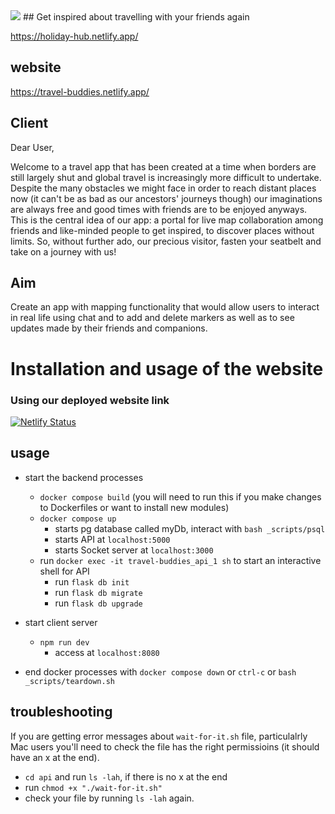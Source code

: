 <img src="https://i.imgur.com/KvFHW2R.png">
## Get inspired about travelling with your friends again

https://holiday-hub.netlify.app/

## website
https://travel-buddies.netlify.app/ 

## Client

Dear User,

Welcome to a travel app that has been created at a time when borders are still largely shut and global travel is increasingly more difficult to undertake. Despite the many obstacles we might face in order to reach distant places now (it can't be as bad as our ancestors' journeys though) our imaginations are always free and good times with friends are to be enjoyed anyways. This is the central idea of our app: a portal for live map collaboration among friends and like-minded people to get inspired, to discover places without limits. So, without further ado, our precious visitor, fasten your seatbelt and take on a journey with us! 

## Aim
Create an app with mapping functionality that would allow users to interact in real life using chat and to add and delete markers as well as to see updates made by their friends and companions.

# Installation and usage of the website

### Using our deployed website link
[![Netlify Status](https://api.netlify.com/api/v1/badges/cf436e4b-832d-47f0-9f30-ccab694ba52c/deploy-status)](https://app.netlify.com/sites/holiday-hub/deploys)


## usage
- start the backend processes
    - `docker compose build` (you will need to run this if you make changes to Dockerfiles or want to install new modules)
    - `docker compose up`
        - starts pg database called myDb, interact with `bash _scripts/psql`
        - starts API at `localhost:5000`
        - starts Socket server at `localhost:3000`
    - run `docker exec -it travel-buddies_api_1 sh` to start an interactive shell for API
        - run `flask db init`
        - run `flask db migrate`
        - run `flask db upgrade`

- start client server
    - `npm run dev`
        - access at `localhost:8080` 

- end docker processes with `docker compose down` or `ctrl-c` or `bash _scripts/teardown.sh` 


## troubleshooting
If you are getting error messages about `wait-for-it.sh` file, particulalrly Mac users you'll need to check the file has the right permissioins (it should have an x at the end).
- `cd api` and run `ls -lah`, if there is no x at the end 
- run `chmod +x "./wait-for-it.sh"` 
- check your file by running `ls -lah` again.
